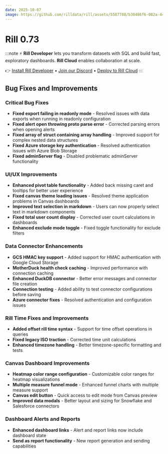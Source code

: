 ```yaml
---
date: 2025-10-07
image: https://github.com/rilldata/rill/assets/5587788/b30486f6-002a-445d-8a1b-955b6ec0066d
---
```


# Rill 0.73

:::note
⚡ **Rill Developer** lets you transform datasets with SQL and build fast, exploratory dashboards. **Rill Cloud** enables collaboration at scale.

👉 [Install Rill Developer](/get-started/install) • [Join our Discord](https://discord.gg/2ubRfjC7Rh) • [Deploy to Rill Cloud](/deploy/deploy-dashboard)
:::

## 


## Bug Fixes and Improvements

### Critical Bug Fixes

- **Fixed export failing in readonly mode** - Resolved issues with data exports when running in readonly configuration
- **Fixed alert open throwing proto parse error** - Corrected parsing errors when opening alerts
- **Fixed array of struct containing array handling** - Improved support for complex nested data structures
- **Fixed Azure storage key authentication** - Resolved authentication issues with Azure Blob Storage
- **Fixed adminServer flag** - Disabled problematic adminServer functionality

### UI/UX Improvements

- **Enhanced pivot table functionality** - Added back missing caret and tooltips for better user experience
- **Fixed canvas theme loading issues** - Resolved theme application problems in Canvas dashboards
- **Improved text selection in markdown** - Users can now properly select text in markdown components
- **Fixed total user count display** - Corrected user count calculations in dashboards
- **Enhanced exclude mode toggle** - Fixed toggle functionality for exclude filters

### Data Connector Enhancements

- **GCS HMAC key support** - Added support for HMAC authentication with Google Cloud Storage
- **MotherDuck health check caching** - Improved performance with connection caching
- **Enhanced DuckDB connector** - Better error messages and connector file creation
- **Connection testing** - Added ability to test connector configurations before saving
- **Azure connector fixes** - Resolved authentication and configuration issues

### Rill Time Fixes and Improvements

- **Added offset rill time syntax** - Support for time offset operations in queries
- **Fixed legacy ISO traction** - Corrected time unit calculations
- **Enhanced timezone handling** - Better timezone-specific formatting and tests

### Canvas Dashboard Improvements

- **Heatmap color range configuration** - Customizable color ranges for heatmap visualizations
- **Multiple measure funnel mode** - Enhanced funnel charts with multiple measure support
- **Canvas edit button** - Quick access to edit mode from Canvas preview
- **Improved data modals** - Better layout and sizing for Snowflake and Salesforce connectors


### Dashboard Alerts and Reports

- **Enhanced dashboard links** - Alert and report links now include dashboard state
- **Send as report functionality** - New report generation and sending capabilities
